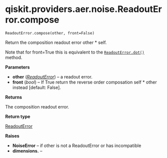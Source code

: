 # qiskit.providers.aer.noise.ReadoutError.compose

`ReadoutError.compose(other, front=False)`

Return the composition readout error other \* self.

Note that for front=True this is equivalent to the [`ReadoutError.dot()`](qiskit.providers.aer.noise.ReadoutError.dot#qiskit.providers.aer.noise.ReadoutError.dot "qiskit.providers.aer.noise.ReadoutError.dot") method.

**Parameters**

*   **other** ([*ReadoutError*](qiskit.providers.aer.noise.ReadoutError#qiskit.providers.aer.noise.ReadoutError "qiskit.providers.aer.noise.ReadoutError")) – a readout error.
*   **front** (*bool*) – If True return the reverse order composation self \* other instead \[default: False].

**Returns**

The composition readout error.

**Return type**

[ReadoutError](qiskit.providers.aer.noise.ReadoutError#qiskit.providers.aer.noise.ReadoutError "qiskit.providers.aer.noise.ReadoutError")

**Raises**

*   **NoiseError** – if other is not a ReadoutError or has incompatible
*   **dimensions.** –
